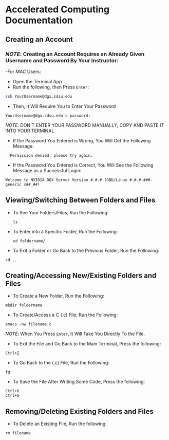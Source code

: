 **Accelerated Computing Documentation**
============================

## Creating an Account

### *NOTE*: Creating an Account Requires an Already Given Username and Password By Your Instructor:

-For *MAC* Users:

- Open the Terminal App
- Run the following, then Press `Enter`:

```bash
ssh YourUsername@dgx.sdsu.edu
```

- Then, It Will Require You to Enter Your Password
  
```
YourUsername@dgx.sdsu.edu's password:
```

*NOTE*: DON'T ENTER YOUR PASSWORD MANUALLY, COPY AND PASTE IT INTO YOUR TERMINAL

* If the Password You Entered is Wrong, You Will Get the Following Message:

```
  Permission denied, please try again.
```

* If the Password You Entered is Correct, You Will See the Following Message as a Successful Login:

```
Welcome to NVIDIA DGX Server Version #.#.# (GNU/Linux #.#.#-###-generic x##_##)
```

## Viewing/Switching Between Folders and Files

* To See Your Folders/Files, Run the Following:
  ```
  ls
  ```

* To Enter into a Specific Folder, Run the Following:
  ```
  cd foldername/
  ```
  
* To Exit a Folder or Go Back to the Previous Folder, Run the Following:
```
cd ..
```

## Creating/Accessing New/Existing Folders and Files

* To Create a New Folder, Run the Following:

```
mkdir foldername
```

* To Create/Access a C (.c) File, Run the Following:
```
emacs -nw filename.c
```

*NOTE*: When You Press `Enter`, It Will Take You Directly To the File.

* To Exit the File and Go Back to the Main Terminal, Press the following:

```
Ctrl+Z
```

* To Go Back to the (.c) File, Run the Following:

```
fg
```

* To Save the File After Writing Some Code, Press the following:
```
Ctrl+X
Ctrl+S
```

## Removing/Deleting Existing Folders and Files

* To Delete an Existing File, Run the following:
```
rm filename
```
